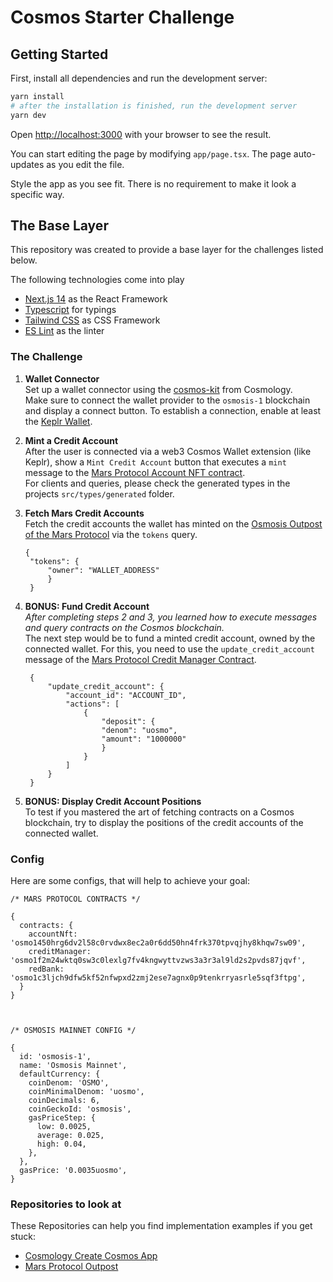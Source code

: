 # Cosmos Starter Challenge

## Getting Started

First, install all dependencies and run the development server:

```bash
yarn install
# after the installation is finished, run the development server
yarn dev
```

Open [http://localhost:3000](http://localhost:3000) with your browser to see the result.

You can start editing the page by modifying `app/page.tsx`. The page auto-updates as you edit the file.

Style the app as you see fit. There is no requirement to make it look a specific way.

## The Base Layer

This repository was created to provide a base layer for the challenges listed below.

The following technologies come into play

- [Next.js 14](https://nextjs.org/) as the React Framework
- [Typescript](https://www.typescriptlang.org/) for typings
- [Tailwind CSS](https://tailwindcss.com/) as CSS Framework
- [ES Lint](https://eslint.org/) as the linter

### The Challenge

1. **Wallet Connector**\
   Set up a wallet connector using the [cosmos-kit](https://github.com/cosmology-tech/cosmos-kit) from Cosmology.\
   Make sure to connect the wallet provider to the `osmosis-1` blockchain and display a connect button.
   To establish a connection, enable at least the [Keplr Wallet](https://keplr.app).
2. **Mint a Credit Account**\
   After the user is connected via a web3 Cosmos Wallet extension (like Keplr), show a `Mint Credit Account` button that executes a `mint` message to the [Mars Protocol Account NFT contract](https://celatone.osmosis.zone/osmosis-1/execute?contract=osmo1450hrg6dv2l58c0rvdwx8ec2a0r6dd50hn4frk370tpvqjhy8khqw7sw09&msg=ewogICJtaW50Ijoge30KfQ%3D%3D).\
    For clients and queries, please check the generated types in the projects `src/types/generated` folder.
3. **Fetch Mars Credit Accounts**\
   Fetch the credit accounts the wallet has minted on the [Osmosis Outpost of the Mars Protocol](https://osmosis.marsprotocol.io) via the `tokens` query.

   ```
   {
    "tokens": {
        "owner": "WALLET_ADDRESS"
        }
    }

   ```

4. **BONUS: Fund Credit Account**\
   _After completing steps 2 and 3, you learned how to execute messages and query contracts on the Cosmos blockchain._\
   The next step would be to fund a minted credit account, owned by the connected wallet. For this, you need to use the `update_credit_account` message of the [Mars Protocol Credit Manager Contract](https://celatone.osmosis.zone/osmosis-1/execute?contract=osmo1f2m24wktq0sw3c0lexlg7fv4kngwyttvzws3a3r3al9ld2s2pvds87jqvf&msg=ewogICJ1cGRhdGVfY3JlZGl0X2FjY291bnQiOiB7fQp9).

   ```
    {
        "update_credit_account": {
            "account_id": "ACCOUNT_ID",
            "actions": [
                {
                    "deposit": {
                    "denom": "uosmo",
                    "amount": "1000000"
                    }
                }
            ]
        }
    }
   ```

5. **BONUS: Display Credit Account Positions**\
   To test if you mastered the art of fetching contracts on a Cosmos blockchain, try to display the positions of the credit accounts of the connected wallet.

### Config

Here are some configs, that will help to achieve your goal:

```
/* MARS PROTOCOL CONTRACTS */

{
  contracts: {
    accountNft: 'osmo1450hrg6dv2l58c0rvdwx8ec2a0r6dd50hn4frk370tpvqjhy8khqw7sw09',
    creditManager: 'osmo1f2m24wktq0sw3c0lexlg7fv4kngwyttvzws3a3r3al9ld2s2pvds87jqvf',
    redBank: 'osmo1c3ljch9dfw5kf52nfwpxd2zmj2ese7agnx0p9tenkrryasrle5sqf3ftpg',
  }
}



/* OSMOSIS MAINNET CONFIG */

{
  id: 'osmosis-1',
  name: 'Osmosis Mainnet',
  defaultCurrency: {
    coinDenom: 'OSMO',
    coinMinimalDenom: 'uosmo',
    coinDecimals: 6,
    coinGeckoId: 'osmosis',
    gasPriceStep: {
      low: 0.0025,
      average: 0.025,
      high: 0.04,
    },
  },
  gasPrice: '0.0035uosmo',
}

```

### Repositories to look at

These Repositories can help you find implementation examples if you get stuck:

- [Cosmology Create Cosmos App](https://github.com/cosmology-tech/create-cosmos-app)
- [Mars Protocol Outpost](https://github.com/mars-protocol/mars-v2-frontend)
